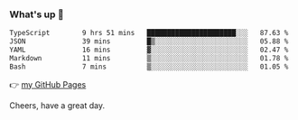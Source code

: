### What's up 👋

<!--START_SECTION:waka-->

```txt
TypeScript        9 hrs 51 mins   ██████████████████████░░░   87.63 %
JSON              39 mins         █▒░░░░░░░░░░░░░░░░░░░░░░░   05.88 %
YAML              16 mins         ▓░░░░░░░░░░░░░░░░░░░░░░░░   02.47 %
Markdown          11 mins         ▒░░░░░░░░░░░░░░░░░░░░░░░░   01.78 %
Bash              7 mins          ▒░░░░░░░░░░░░░░░░░░░░░░░░   01.05 %
```

<!--END_SECTION:waka-->

👉 [my GitHub Pages](https://ykzhukian.github.io)

Cheers, have a great day.

